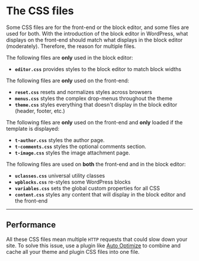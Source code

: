 # The CSS files

Some CSS files are for the front-end or the block editor, and some files are used for both. With the introduction of the block editor in WordPress, what displays on the front-end should match what displays in the block editor (moderately). Therefore, the reason for multiple files.

The following files are **only** used in the block editor:

* **`editor.css`** provides styles to the block editor to match block widths

The following files are **only** used on the front-end:

* **`reset.css`** resets and normalizes styles across browsers
* **`menus.css`** styles the complex drop-menus throughout the theme
* **`theme.css`** styles everything that doesn't display in the block editor (header, footer, etc.)

The following files are **only** used on the front-end and **only** loaded if the template is displayed:

* **`t-author.css`** styles the author page. 
* **`t-comments.css`** styles the optional comments section. 
* **`t-image.css`** styles the image attachment page. 

The following files are used on **both** the front-end and in the block editor:

* **`uclasses.css`** universal utility classes
* **`wpblocks.css`** re-styles some WordPress blocks
* **`variables.css`** sets the global custom properties for all CSS
* **`content.css`** styles any content that will display in the block editor and the front-end

***

## Performance

All these CSS files mean multiple `HTTP` requests that could slow down your site. To solve this issue, use a plugin like [Auto Optimize](https://wordpress.org/plugins/autoptimize/) to combine and cache all your theme and plugin CSS files into one file.